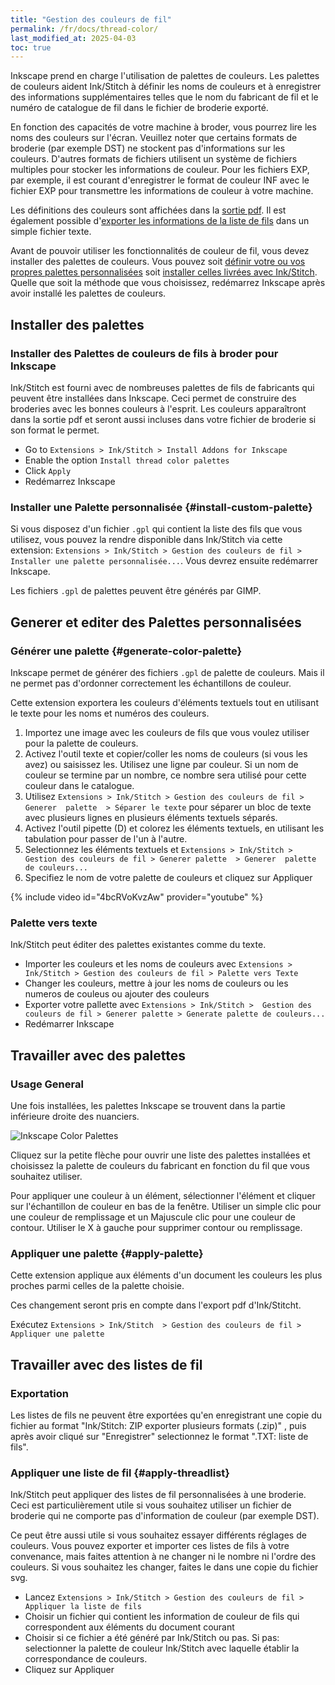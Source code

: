 ```yaml
---
title: "Gestion des couleurs de fil"
permalink: /fr/docs/thread-color/
last_modified_at: 2025-04-03
toc: true
---
```


Inkscape prend en charge l'utilisation de palettes de couleurs. Les palettes de couleurs aident Ink/Stitch à définir les noms de couleurs et à enregistrer des informations supplémentaires telles que le nom du fabricant de fil et le numéro de catalogue de fil dans le fichier de broderie exporté.

En fonction des capacités de votre machine à broder, vous pourrez lire les noms des couleurs sur l'écran. Veuillez noter que certains formats de broderie (par exemple DST) ne stockent pas d'informations sur les couleurs. D'autres formats de fichiers utilisent un système de fichiers multiples pour stocker les informations de couleur. Pour les fichiers EXP, par exemple, il est courant d'enregistrer le format de couleur INF avec le fichier EXP pour transmettre les informations de couleur à votre machine.

Les définitions des couleurs sont affichées dans la [sortie pdf](/fr/docs/print-pdf/). Il est également possible d'[exporter les informations de la liste de fils](/fr/docs/threadlist/) dans un simple fichier texte.

Avant de pouvoir utiliser les fonctionnalités de couleur de fil, vous devez installer des palettes de couleurs. Vous pouvez soit [définir votre ou vos propres palettes personnalisées](/fr/docs/thread-color/#install-custom-palette) soit [installer celles livrées avec Ink/Stitch](/fr/docs/thread-color/#apply-threadlist). Quelle que soit la méthode que vous choisissez, redémarrez Inkscape après avoir installé les palettes de couleurs.

## Installer des palettes

### Installer des Palettes de couleurs de fils à broder pour Inkscape

Ink/Stitch est fourni avec de nombreuses palettes de fils de fabricants qui peuvent être installées dans Inkscape. Ceci permet de construire des broderies avec les bonnes couleurs à l'esprit.
Les couleurs apparaîtront dans la sortie pdf et seront aussi incluses dans votre fichier de broderie si son format le permet.

* Go to `Extensions > Ink/Stitch > Install Addons for Inkscape`
* Enable the option `Install thread color palettes`
* Click `Apply`
* Redémarrez Inkscape

### Installer une Palette personnalisée {#install-custom-palette}

Si vous disposez d'un fichier `.gpl` qui contient la liste des fils que vous utilisez, vous pouvez la rendre disponible dans Ink/Stitch via cette extension: `Extensions > Ink/Stitch > Gestion des couleurs de fil > Installer une palette personnalisée...`. Vous devrez ensuite redémarrer Inkscape.

Les fichiers `.gpl` de palettes peuvent être générés par GIMP.

## Generer et editer des Palettes personnalisées  

### Générer une palette {#generate-color-palette}

Inkscape permet de générer des fichiers `.gpl`  de palette de couleurs. Mais il ne permet pas d'ordonner correctement les échantillons de couleur.

Cette extension exportera les couleurs d'éléments textuels tout en utilisant le texte pour les noms et numéros des couleurs.

1. Importez une image avec les couleurs de fils que vous voulez utiliser pour la palette de couleurs. 
2. Activez l'outil texte et copier/coller les noms de couleurs (si vous les avez) ou saisissez les.
   Utilisez une ligne par couleur.
   Si un nom de couleur se termine par un nombre, ce nombre sera utilisé pour cette couleur dans le catalogue.
3. Utilisez `Extensions > Ink/Stitch > Gestion des couleurs de fil > Generer  palette  > Séparer le texte` pour séparer un bloc de texte avec plusieurs lignes en plusieurs éléments textuels séparés. 
4. Activez l'outil pipette (D) et colorez les éléments textuels, en utilisant les tabulation pour passer de l'un à l'autre.
5. Selectionnez les éléments textuels et  `Extensions > Ink/Stitch > Gestion des couleurs de fil > Generer palette  > Generer  palette de couleurs...`
6. Specifiez le nom de votre palette de couleurs et cliquez sur Appliquer

{% include video id="4bcRVoKvzAw" provider="youtube" %}

### Palette vers texte

Ink/Stitch peut éditer des palettes existantes comme du texte.

- Importer les couleurs et les noms de couleurs avec `Extensions > Ink/Stitch > Gestion des couleurs de fil > Palette vers Texte`
- Changer les couleurs, mettre à jour les noms de couleurs ou les numeros de couleus ou ajouter des couleurs
- Exporter votre pallette avec  `Extensions > Ink/Stitch >  Gestion des couleurs de fil > Generer palette > Generate palette de couleurs...`
- Redémarrer Inkscape

## Travailler avec des palettes

###  Usage General

Une fois installées, les palettes Inkscape se trouvent dans la partie inférieure droite des nuanciers.

![Inkscape Color Palettes](/assets/images/docs/palettes-location.png)

Cliquez sur la petite flèche pour ouvrir une liste des palettes installées et choisissez la palette de couleurs du fabricant en fonction du fil que vous souhaitez utiliser.

Pour appliquer une couleur à un élément, sélectionner l'élément et cliquer sur l'échantillon de couleur en bas de la fenêtre. Utiliser un  simple clic pour une couleur de remplissage et un Majuscule clic pour une couleur de contour. Utiliser le X à gauche pour supprimer contour ou remplissage.

### Appliquer une palette {#apply-palette}

Cette extension applique aux éléments d'un document les couleurs les plus proches parmi celles de la palette choisie.

Ces changement seront pris en compte dans l'export pdf d'Ink/Stitcht.

Exécutez `Extensions > Ink/Stitch  > Gestion des couleurs de fil > Appliquer une palette` 

## Travailler avec des listes de fil

### Exportation

Les listes de fils ne peuvent être exportées qu'en enregistrant une copie du fichier au format "Ink/Stitch: ZIP exporter plusieurs formats (.zip)" , puis après avoir cliqué sur "Enregistrer" selectionnez le format ".TXT: liste de fils".

### Appliquer une liste de fil {#apply-threadlist}

Ink/Stitch peut appliquer des listes de fil personnalisées à une broderie. Ceci est particulièrement utile si vous souhaitez utiliser un fichier de broderie qui ne comporte pas d'information de couleur (par exemple DST).

Ce peut être aussi utile si vous souhaitez essayer différents réglages de couleurs. Vous pouvez exporter et importer ces listes de fils à votre convenance, mais faites attention à ne changer ni le nombre ni l'ordre des couleurs. Si vous souhaitez les changer, faites le dans une copie du fichier svg.

* Lancez `Extensions > Ink/Stitch > Gestion des couleurs de fil > Appliquer la liste de fils`
* Choisir un fichier qui contient les information de couleur de fils qui correspondent aux éléments du document courant
* Choisir si ce fichier a été généré par Ink/Stitch ou pas.
 Si pas: selectionner la palette de couleur Ink/Stitch avec laquelle établir la correspondance de couleurs.
* Cliquez sur Appliquer
